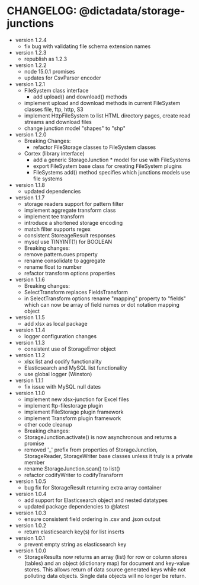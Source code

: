 # CHANGELOG:  @dictadata/storage-junctions

- version 1.2.4
  - fix bug with validating file schema extension names
- version 1.2.3
  - republish as 1.2.3
- version 1.2.2
  - node 15.0.1 promises
  - updates for CsvParser encoder
- version 1.2.1
  - FileSystem class interface
    - add upload() and download() methods
  - implement upload and download methods in current FileSystem classes file, ftp, http, S3
  - implement HttpFileSystem to list HTML directory pages, create read streams and download files
  - change junction model "shapes" to "shp"
- version 1.2.0
  - Breaking Changes:
    - refactor FileStorage classes to FileSystem classes
  - Cortex (library interface)
    - add a generic StorageJunction * model for use with FileSystems
    - export FileSystem base class for creating FileSystem plugins
    - FileSystems add() method specifies which junctions models use file systems
- version 1.1.8
  - updated dependencies
- version 1.1.7
  - storage readers support for pattern filter
  - implement aggregate transform class
  - implement tee transform
  - introduce a shortened storage encoding
  - match filter supports regex
  - consistent StoreageResult responses
  - mysql use TINYINT(1) for BOOLEAN
  - Breaking changes:
  - remove pattern.cues property
  - rename consolidate to aggregate
  - rename float to number
  - refactor transform options properties
- version 1.1.6
  - Breaking changes:
  - SelectTransform replaces FieldsTransform
  - in SelectTransform options rename "mapping" property to "fields" which can now be array of field names or dot notation mapping object
- version 1.1.5
  - add xlsx as local package
- version 1.1.4
  - logger configuration changes
- version 1.1.3
  - consistent use of StorageError object
- version 1.1.2
  - xlsx list and codify functionality
  - Elasticsearch and MySQL list functionality
  - use global logger (Winston)
- version 1.1.1
  - fix issue with MySQL null dates
- version 1.1.0
  - implement new xlsx-junction for Excel files
  - implement ftp-filestorage plugin
  - implement FileStorage plugin framework
  - implement Transform plugin framework
  - other code cleanup
  - Breaking changes:
  - StorageJunction.activate() is now asynchronous and returns a promise
  - removed '_' prefix from properties of StorageJunction, StorageReader, StorageWriter base classes unless it truly is a private member
  - rename StorageJunction.scan() to list()
  - refactor codifyWriter to codifyTransform
- version 1.0.5
  - bug fix for StorageResult returning extra array container
- version 1.0.4
  - add support for Elasticsearch object and nested datatypes
  - updated package dependencies to @latest
- version 1.0.3
  - ensure consistent field ordering in .csv and .json output
- version 1.0.2
  - return elasticsearch key(s) for list inserts
- version 1.0.1
  - prevent empty string as elasticsearch key
- version 1.0.0
  - StorageResults now returns an array (list) for row or column stores (tables) and an object (dictionary map) for document and key-value stores. This allows return of data source generated keys while not polluting data objects.  Single data objects will no longer be return.
